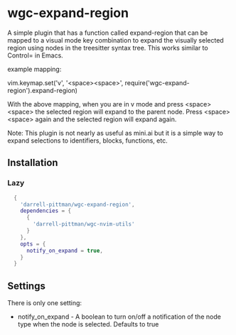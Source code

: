 # wgc-expand-region

A simple plugin that has a function called expand-region that can
be mapped to a visual mode key combination to expand the visually 
selected region using nodes in the treesitter syntax tree. This works
similar to Control= in Emacs. 

example mapping: 

vim.keymap.set('v', '\<space\>\<space\>', require('wgc-expand-region').expand-region)

With the above mapping, when you are in v mode and press \<space\>\<space\>
the selected region will expand to the parent node. Press \<space\>\<space\>
again and the selected region will expand again.

Note: This plugin is not nearly as useful as mini.ai but it is a simple way
to expand selections to identifiers, blocks, functions, etc.

## Installation

### Lazy
```lua
  {
    'darrell-pittman/wgc-expand-region',
    dependencies = {
      {
        'darrell-pittman/wgc-nvim-utils'
      }
    },
    opts = {
      notify_on_expand = true,
    }
  }
```

## Settings

There is only one setting: 
* notify_on_expand - A boolean to turn on/off a notification of the node type
when the node is selected.  Defaults to true



